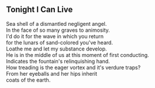 Tonight I Can Live
------------------
Sea shell of a dismantled negligent angel.  
In the face of so many graves to animosity.  
I'd do it for the wave in which you return  
for the lunars of sand-colored you've heard.  
Loathe me and let my substance develop.  
He is in the middle of us at this moment of first conducting.  
Indicates the fountain's relinquishing hand.  
How treading is the eager vortex and it's verdure traps?  
From her eyeballs and her hips inherit  
coats of the earth.  
